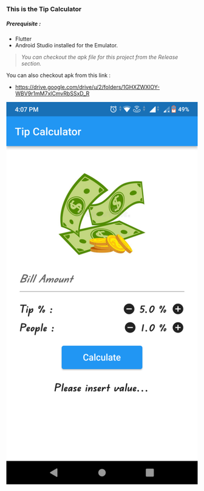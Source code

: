 ### This is the Tip Calculator

##### Prerequisite : 
- Flutter
- Android Studio installed for the Emulator.

> *You can checkout the apk file for this project from the Release section.*

You can also checkout apk from this link : 
- https://drive.google.com/drive/u/2/folders/1GHXZWXlOY-WBV9r1mM7xlCmvRbSSxD_R

![Tip Calculator](./Tip%20Calculator.png)
